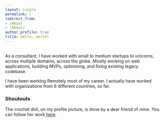 ```yaml
---
layout: single
permalink: /
redirect_from:
- /About
- /About/
author_profile: true
title: Hello, world!
---
```


<br>
As a consultant, I have worked with small to medium startups to unicorns, across multiple domains, across the globe. Mostly working on web applications, building MVPs, optimizing, and fixing existing legacy codebase.

I have been working Remotely most of my career. I actually have worked with organizations from 6 different countries, so far.

### Shoutouts
The crochet doll, on my profile picture, is done by a dear friend of mine. You can follow her work [here](https://www.instagram.com/dhaga_acreativeliving/).
